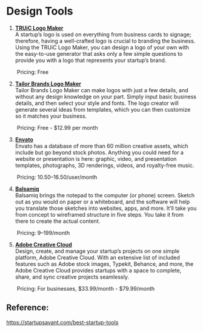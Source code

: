 # Design Tools 

1. **[TRUiC Logo Maker](https://howtostartanllc.com/logo-maker)**
<br>A startup’s logo is used on everything from business cards to signage; therefore, having a well-crafted logo is crucial to branding the business. Using the TRUiC Logo Maker, you can design a logo of your own with the easy-to-use generator that asks only a few simple questions to provide you with a logo that represents your startup’s brand. 

&emsp;&emsp;Pricing: Free

2. **[Tailor Brands Logo Maker](https://www.tailorbrands.com/)**
<br>Tailor Brands Logo Maker can make logos with just a few details, and without any design knowledge on your part. Simply input basic business details, and then select your style and fonts. The logo creator will generate several ideas from templates, which you can then customize so it matches your business.

&emsp;&emsp;Pricing: Free - $12.99 per month

3. **[Envato](https://elements.envato.com/)**
<br>Envato has a database of more than 60 million creative assets, which include but go beyond stock photos. Anything you could need for a website or presentation is here: graphic, video, and presentation templates, photographs, 3D renderings, videos, and royalty-free music.

&emsp;&emsp;Pricing: $10.50–$16.50/user/month

4. **[Balsamiq](https://balsamiq.com/buy/#cloud)**
<br>Balsamiq brings the notepad to the computer (or phone) screen. Sketch out as you would on paper or a whiteboard, and the software will help you translate those sketches into websites, apps, and more. It’ll take you from concept to wireframed structure in five steps. You take it from there to create the actual content.

&emsp;&emsp;Pricing: $9–$199/month

5. **[Adobe Creative Cloud](https://www.adobe.com/creativecloud.html)**
<br>Design, create, and manage your startup’s projects on one simple platform, Adobe Creative Cloud. With an extensive list of included features such as Adobe stock images, Typekit, Behance, and more, the Adobe Creative Cloud provides startups with a space to complete, share, and sync creative projects seamlessly. 

&emsp;&emsp;Pricing: For businesses, $33.99/month - $79.99/month

## Reference:
https://startupsavant.com/best-startup-tools
